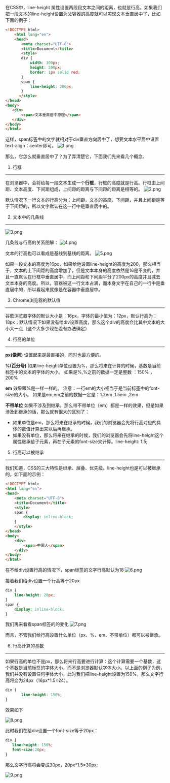 ﻿在CSS中，line-height 属性设置两段段文本之间的距离，也就是行高，如果我们把一段文本的line-height设置为父容器的高度就可以实现文本垂直居中了，比如下面的例子：
```html
<!DOCTYPE html>
    <html lang="en">
    <head>
       <meta charset="UTF-8">
       <title>Document</title>
       <style>
       div {
           width: 300px;
           height: 200px;
           border: 1px solid red;
       }
       span {
           line-height: 200px;
       }
      </style>
</head>
<body>
   <div>
       <span>文本垂直居中原理</span>
   </div>
</body>
</html>
```
这样，span标签中的文字就相对于div垂直方向居中了，想要文本水平居中设置text-align：center即可。
![1.png](../../image/1605/line-hight/1.png)

那么，它怎么就垂直居中了？为了弄清楚它，下面我们先来看几个概念。

1. 行框
-------------------------
在浏览器中，会将给每一段文本生成一个**行框**，行框的高度就是行高。行框由上间距、文本高度、下间距组成，上间距的距离与下间距的距离是相等的。
![2.png](../../image/1605/line-hight/2.png)

默认情况下一行文本的行高分为：上间距，文本的高度，下间距，并且上间距是等于下间距的，所以文字默认在这一行中是垂直居中的。

2. 文本中的几条线
--------------------------------
![3.png](../../image/1605/line-hight/3.png)

几条线与行高的关系图解：
![4.png](../../image/1605/line-hight/4.png)

文本的行高也可以看成是基线到基线的距离。
![5.png](../../image/1605/line-hight/5.png)

如果一段文本的高度为16px，如果给他设置line-height的高度为200，那么相当于，文本的上下间距的高度增加了，但是文本本身的高度依然是16是不变的，并且一直默认在行框中垂直居中，而上间距和下间距平分了200px的高度并且减去文本本身的高度。所以，容器被这一行文本占满，而本身文字在自己的一行中是垂直居中的，所以看起来就像是在容器中垂直居中。

3. Chrome浏览器的默认值
--------------------------------------------------------
谷歌浏览器字体的默认大小是：16px，字体的最小值为：12px，默认行高为：18px；默认情况下如果没有给div设置高度，那么这个div的高度会比其中文本的大小大一点（这个大多少现在没有办法确定）

4. 行高的单位
----------------------------------
**px(像素)**
设置起来是最直接的，同时也最方便的。

**%(百分号)**
如果line-height单位设置为%，那么将来在计算的时候，基数是当前标签中的文本的字体的大小。
如果是%,%之前的数据一定是整数 ：150% ，200%

**em**
效果跟%是一样一样的。
注意：一行em的大小相当于是当前标签中的font-size的大小。
如果是em,em之前的数据一定是：1.2em ,1.5em ,2em

**不带单位**
如果不涉及到继承，那么带不带单位（em）都是一样的效果，但是如果涉及到继承的话，那么就有很大的区别了：
+ 如果单位是em，那么将来在继承的时候，我们的浏览器会先将行高对应的具体的数值计算出来以后再继承。
+ 如果没有单位，那么将来在继承的时候，我们的浏览器会先将line-height这个属性继承给子元素，再在子元素的font-size来计算。line-height: 1.5;

5. 行高可以被继承
----------------------------------
我们知道，CSS的三大特性是继承、层叠、优先级。line-height也是可以被继承的，如下面的示例：
```html
<!DOCTYPE html>
<html lang="en">
<head>
	<meta charset="UTF-8">
	<title>Document</title>
	<style>
	span {
		display: inline-block;
	}
	</style>
</head>
<body>
	<div>
		<span>中国人</span>
	</div>
</body>
</html>
```
在不给div设置行高的情况下，span标签的文字行高默认为18
![6.png](../../image/1605/line-hight/6.png)

接着我们给div设置一个行高等于20px
```css
div {
	line-height: 20px;
}
span {
	display: inline-block;
}
```

我们再来看看span标签的的变化
![7.png](../../image/1605/line-hight/7.png)

而且，不管我们给行高设置什么单位（px、%、em、不带单位）都可以被继承。

6. 行高计算的基数
-----------------------------------
如果行高的单位不是px，那么将来行高要进行计算：这个计算需要一个基数，这个基数是当前标签的字体大小，而不是浏览器默认字体大小。以上面的例子为例，我们并没有设置任何字体大小，此时我们把line-height设置为150%，那么文字行高将变为24px（16px*1.5=24）。
```css
div {
       line-height: 150%;
}
```

效果如下

![8.png](../../image/1605/line-hight/8.png)

此时我们在给div设置一个font-size等于20px：
```css
div {
   line-height: 150%;
   font-size:20px;
}
```

那么文字行高将会变成30px，20px*1.5=30px;

![9.png](../../image/1605/line-hight/9.png)